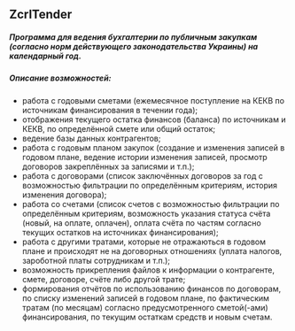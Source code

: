 ## ZcrlTender 
##### Программа для ведения бухгалтерии по публичным закупкам (cогласно норм действующего законодательства Украины) на календарный год.

##### _Описание возможностей:_
* работа с годовыми сметами (ежемесячное поступление на КЕКВ по источникам финансирования в течении года);
* отображения текущего остатка финансов (баланса) по источникам и КЕКВ, по определённой смете или общий остаток;
* ведение базы данных контрагентов;
* работа с годовым планом закупок (создание и изменения записей в годовом плане, ведение истории изменения записей, просмотр договоров закреплённых за записями и т.п.);
* работа с договорами (список заключённых договоров за год с возможностью фильтрации по определённым критериям, история изменения договора);
* работа со счетами (список счетов с возможностью фильтрации по определённым критериям, возможность указания статуса счёта (новый, на оплате, оплачен), оплата счёта по частям согласно текущих остатков на источниках финансирования);
* работа с другими тратами, которые не отражаються в годовом плане и происходят не на договорных отношениях (уплата налогов, зароботной платы сотрудникам и т.п.);
* возможность прикрепления файлов к информации о контрагенте, смете, договоре, счёте либо другой трате;
* формирования отчётов по использованию финансов по договорам, по списку изменений записей в годовом плане, по фактическим тратам (по месяцам) согласно предусмотренного сметой(-ами) финансирования, по текущим остаткам средств и новым счетам.   